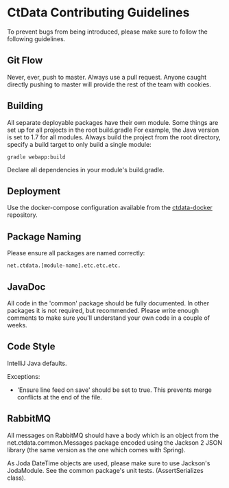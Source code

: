 CtData Contributing Guidelines
==============================

To prevent bugs from being introduced, please make sure to follow the following guidelines.

Git Flow
--------

Never, ever, push to master. Always use a pull request. Anyone caught directly pushing to master will provide the rest
of the team with cookies.

Building
--------

All separate deployable packages have their own module. Some things are set up for all projects in the root build.gradle
For example, the Java version is set to 1.7 for all modules. Always build the project from the root directory, specify a
build target to only build a single module:

    gradle webapp:build

Declare all dependencies in your module's build.gradle.

Deployment
----------

Use the docker-compose configuration available from the [ctdata-docker](https://github.com/ErnstHaagsman/ctdata-docker)
repository.

Package Naming
--------------

Please ensure all packages are named correctly:

    net.ctdata.[module-name].etc.etc.etc.

JavaDoc
-------

All code in the 'common' package should be fully documented. In other packages it is not required, but recommended.
Please write enough comments to make sure you'll understand your own code in a couple of weeks.

Code Style
----------

IntelliJ Java defaults.

Exceptions:

-   'Ensure line feed on save' should be set to true. This prevents merge conflicts at the end of the file.

RabbitMQ
--------

All messages on RabbitMQ should have a body which is an object from the net.ctdata.common.Messages package encoded using
the Jackson 2 JSON library (the same version as the one which comes with Spring). 

As Joda DateTime objects are used, please make sure to use Jackson's JodaModule. See the common package's unit tests.
(AssertSerializes class).
